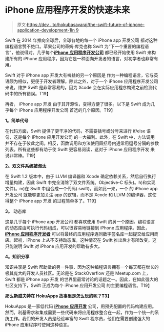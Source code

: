 # iPhone 应用程序开发的快速未来

> 原文:[https://dev . to/hokubasavaraj/the-swift-future-of-iphone-application-development-1ln 9](https://dev.to/hokubasavaraj/the-swift-future-of-iphone-application-development-1ln9)

Swift 在 2014 年推向全球后，全球各地的每一个 iPhone app 开发公司 都对这种编程语言赞不绝口。苹果公司的蒂姆·库克也称 Swift 为“下一个重要的编程语言”，他说得对。几乎每个[**iPhone 应用程序开发公司**](https://www.hokuapps.com/services/iphone-application-development-company/) 都已经开始使用 Swift 来构建所有的 iPhone 应用程序，因为它是一种面向开发者的语言，对初学者也非常有用。

Swift 对于 iPhone app 开发大有裨益的另一个原因是 作为一种编程语言，它与英语颇为相似，更便于开发者理解。除此之外，对于一个 iPhone 应用程序开发公司 来说，维护 Swift 是非常容易的，因为 Xcode 会在实际应用程序构建之前检测代码中的所有错误。T19】

再者， iPhone app 开发 由于其开源性，变得方便了很多。以下是 Swift 成为几乎每个 iPhone 应用程序开发公司 首选的几个原因。T19】

**1。简单代号**

在代码方面，Swift 提供了更干净的代码，不需要括号或分号来进行 if/else 语句，这是每个 iPhone 应用开发公司 的一大福利。此外，在 Swift 中，方法调用并不存在于彼此之间。相反，函数调用和方法使用圆括号内通常用逗号分隔的参数列表。所有这些都有助于使 Swift 更容易阅读，这对于 iPhone 应用程序开发 来说非常棒。T19】

**2。双文件系统被淘汰**

在 Swift 1.2 版本中，由于 LLVM 编译器和 Xcode 确定依赖关系，然后自行执行增量构建，因此 Swift 中完全消除了双文件系统。Objective-C 标头(。h)和实现文件(。m)在 Swift 中组合成一个代码(.swift)。而如此一来，一个 的 iPhone app 开发公司 就能够更加关注 app 的逻辑，而不是 Xcode 和 LLVM 的编译器，这使得整个 iPhone app 开发 的过程简单多了。T19】

**3。** 动态库

这是几乎每个 iPhone app 开发公司 都喜欢使用 Swift 的另一个原因。编程语言的动态库由可执行代码组成，可以很容易地链接到 iPhone 应用程序。因此， [**iPhone 应用程序开发者**](https://www.hokuapps.com/services/hire-iphone-app-developer/) 可以将最终的应用程序连同数字签名库一起提交给应用商店。起初，iPhone 上从不支持动态库，这种情况在 Swift 推出后才有所改变。这只能说明 Swift 对 iPhone 应用开发的帮助有多大。

**4。知识分享**

知识共享是 Swift 帮助做的另一件事，因为这种编程语言拥有一个每天都在增长的极其庞大的开发人员社区。无论是在 StackOverflow 还是 Meetup.com 上，Swift 都是 iPhone app 开发 的世界里最常讨论的话题之一。因此，在如此强大的社区支持下，Swift 正成为每个 iPhone 应用开发公司 的主要编程语言。T19】

**那么斯威夫特在 HokuApps 故事里是怎么玩的呢？T3】**

HokuApps 是一家低代码 [**iPhone 应用开发**](https://www.hokuapps.com/services/iphone-ios-app-development/) 公司，用预先配置的代码构建应用。然而，利基需求和集成需要一些代码来将应用程序整合在一起，作为一个统一的系统工作。我们的开发人员是经验丰富的 Swift 程序员，他们在需要创建强大的 iPhone 应用程序时使用这种语言。